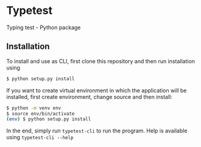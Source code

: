 # Typetest
Typing test - Python package

## Installation
To install and use as CLI, first clone this repository and then 
run installation using

```bash
$ python setup.py install
```
If you want to create virtual environment in which the application 
will be installed, first create environment, change source and then 
install:

```bash
$ python -m venv env
$ source env/bin/activate
(env) $ python setup.py install
```
In the end, simply run `typetest-cli` to run the program. Help is 
available using `typetest-cli --help`
